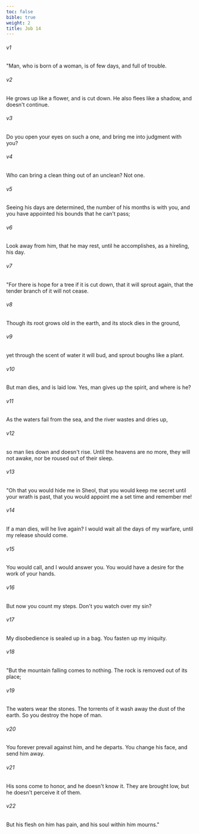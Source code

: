 ```yaml
---
toc: false
bible: true
weight: 2
title: Job 14
---
```




###### v1 
"Man, who is born of a woman, is of few days, and full of trouble. 

###### v2 
He grows up like a flower, and is cut down. He also flees like a shadow, and doesn't continue. 

###### v3 
Do you open your eyes on such a one, and bring me into judgment with you? 

###### v4 
Who can bring a clean thing out of an unclean? Not one. 

###### v5 
Seeing his days are determined, the number of his months is with you, and you have appointed his bounds that he can't pass; 

###### v6 
Look away from him, that he may rest, until he accomplishes, as a hireling, his day. 

###### v7 
"For there is hope for a tree if it is cut down, that it will sprout again, that the tender branch of it will not cease. 

###### v8 
Though its root grows old in the earth, and its stock dies in the ground, 

###### v9 
yet through the scent of water it will bud, and sprout boughs like a plant. 

###### v10 
But man dies, and is laid low. Yes, man gives up the spirit, and where is he? 

###### v11 
As the waters fail from the sea, and the river wastes and dries up, 

###### v12 
so man lies down and doesn't rise. Until the heavens are no more, they will not awake, nor be roused out of their sleep. 

###### v13 
"Oh that you would hide me in Sheol, that you would keep me secret until your wrath is past, that you would appoint me a set time and remember me! 

###### v14 
If a man dies, will he live again? I would wait all the days of my warfare, until my release should come. 

###### v15 
You would call, and I would answer you. You would have a desire for the work of your hands. 

###### v16 
But now you count my steps. Don't you watch over my sin? 

###### v17 
My disobedience is sealed up in a bag. You fasten up my iniquity. 

###### v18 
"But the mountain falling comes to nothing. The rock is removed out of its place; 

###### v19 
The waters wear the stones. The torrents of it wash away the dust of the earth. So you destroy the hope of man. 

###### v20 
You forever prevail against him, and he departs. You change his face, and send him away. 

###### v21 
His sons come to honor, and he doesn't know it. They are brought low, but he doesn't perceive it of them. 

###### v22 
But his flesh on him has pain, and his soul within him mourns."
